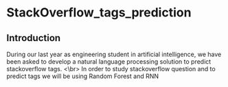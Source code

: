 # StackOverflow_tags_prediction
## Introduction
During our last year as engineering student in artificial intelligence, we have been asked to develop a natural language processing solution to predict stackoverflow tags.
<\br> In order to study stackoverflow question and  to predict tags we will be using Random Forest and RNN

